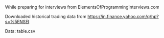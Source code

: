 While preparing for interviews from 
ElementsOfProgrammingInterviews.com

Downloaded historical trading data from https://in.finance.yahoo.com/q/hp?s=%5ENSEI

Data: table.csv

